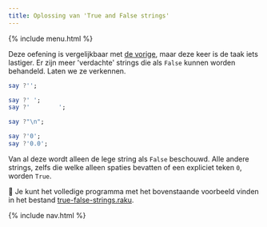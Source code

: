 ```yaml
---
title: Oplossing van 'True and False strings'
---
```


{% include menu.html %}

Deze oefening is vergelijkbaar met [de vorige](../../true-false-numbers), maar deze keer is de taak iets lastiger. Er zijn meer 'verdachte' strings die als `False` kunnen worden behandeld. Laten we ze verkennen.

```raku
say ?'';

say ?' ';
say ?'        ';

say ?"\n";

say ?'0';
say ?'0.0';
```

Van al deze wordt alleen de lege string als `False` beschouwd. Alle andere strings, zelfs die welke alleen spaties bevatten of een expliciet teken `0`, worden `True`.

🦋 Je kunt het volledige programma met het bovenstaande voorbeeld vinden in het bestand [true-false-strings.raku](https://github.com/ash/raku-course/blob/master/exercises/coercion/true-false-strings.raku).

{% include nav.html %}